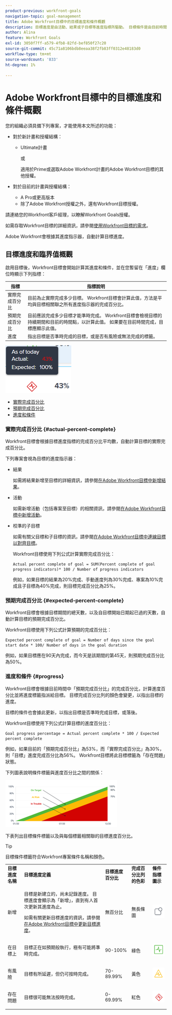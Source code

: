 ```yaml
---
product-previous: workfront-goals
navigation-topic: goal-management
title: Adobe Workfront目標中的目標進度和條件概觀
description: 目標進度是由活動、結果或子目標等進度指標所驅動。 目標條件是由目前時間中目標的進度所決定。
author: Alina
feature: Workfront Goals
exl-id: 3050f7ff-a579-4fb8-82fd-bef850f27c20
source-git-commit: 45c71a8106bdb8eeaa38f2fb83ff0312e48183d0
workflow-type: tm+mt
source-wordcount: '833'
ht-degree: 1%

---
```


# Adobe Workfront目標中的目標進度和條件概觀

您的組織必須具備下列專案，才能使用本文所述的功能：

* 對於新計畫和授權結構：

   * Ultimate計畫

     或

     適用於Prime或選取Adobe Workfront計畫的Adobe Workfront目標的其他授權。

* 對於目前的計畫與授權結構：

   * A Pro或更高版本
   * 除了Adobe Workfront授權之外，還有Workfront目標授權。

請連絡您的Workfront客戶經理，以瞭解Workfront Goals授權。

如需存取Workfront目標的詳細資訊，請參閱[使用Workfront目標的需求](../../workfront-goals/goal-management/access-needed-for-wf-goals.md)。

Adobe Workfront會根據其進度指示器，自動計算目標進度。

## 目標進度和臨界值概觀

啟用目標後，Workfront目標會開始計算其進度和條件，並在您暫留在「進度」欄位時顯示下列指標：

| 指標 | 指標說明 |
|---|---|
| 實際完成百分比 | 目前為止實際完成多少目標。 Workfront目標會計算此值，方法是平均與目標相關聯之所有進度指示器的完成百分比。 |
| 預期完成百分比 | 目前應該完成多少目標才能準時完成。 Workfront目標會檢視目標的持續期間和目前的時間點，以計算此值。 如果要在目前時間完成，目標應顯示此值。 |
| 進度 | 指出目標是否準時完成的目標，或是否有風險或無法完成的標籤。 |

![發生問題](assets/in-trouble-goal-progress-expanded.png)

<!--drafted for the redesign: replace the screen shot above with the redesigned one which is white, not black-->

* [實際完成百分比](#actual-percent-complete)
* [預期完成百分比](#expected-percent-complete)
* [進度和條件](#progress)

### 實際完成百分比 {#actual-percent-complete}

Workfront目標會根據目標進度指標的完成百分比平均數，自動計算目標的實際完成百分比。

下列專案會視為目標的進度指示器：

* 結果

  如需將結果新增至目標的詳細資訊，請參閱[在Adobe Workfront目標中新增結果](../../workfront-goals/results-and-activities/add-results-to-goals.md)。

* 活動

  如需新增活動（包括專案至目標）的相關資訊，請參閱[在Adobe Workfront目標中新增活動](../../workfront-goals/results-and-activities/add-activities-to-goals.md)。

* 校準的子目標

  如需有關父目標和子目標的資訊，請參閱[在Adobe Workfront目標中連線目標以對齊目標](../../workfront-goals/goal-alignment/align-goals-by-connecting-them.md)。

  Workfront目標使用下列公式計算實際完成百分比：

  ```
  Actual percent complete of goal = SUM(Percent complete of goal progress indicators)* 100 / Number of progress indicators
  ```

  例如，如果目標的結果為20%完成、手動進度列為30%完成、專案為10%完成且子目標為40%完成，則目標完成百分比為25%。

### 預期完成百分比 {#expected-percent-complete}

Workfront目標會根據目標期間的總天數，以及自目標開始日期起已過的天數，自動計算目標的預期完成百分比。

Workfront目標使用下列公式計算預期的完成百分比：

```
Expected percent complete of goal = Number of days since the goal start date * 100/ Number of days in the goal duration
```

例如，如果目標應在90天內完成，而今天是該期間的第45天，則預期完成百分比為50%。

### 進度和條件 {#progress}

Workfront目標會根據目前時間中「預期完成百分比」的完成百分比，計算進度百分比並將進度標籤指派給目標。 目標完成百分比列的顏色會變更，以指出目標的進度。

目標的條件也會據此更新，以指出目標是否準時完成目標，或落後。

Workfront目標使用下列公式計算目標的進度百分比：

```
Goal progress percentage = Actual percent complete * 100 / Expected percent complete
```

例如，如果目前的「預期完成百分比」為53%，而「實際完成百分比」為30%，則「目標」進度完成百分比為56%。 Workfront目標將此目標標籤為「存在問題」狀態。

下列圖表說明條件標籤與進度百分比之間的關係：

![已繪製進度狀態標籤](assets/progress-status-labels-charted-after-match-with-project-condition-350x147.png)

下表列出目標條件標籤以及與每個標籤相關聯的目標進度百分比。

>[!TIP]
>
>目標條件標籤符合Workfront專案條件名稱和顏色。

<table style="table-layout:auto"> 
 <col> 
 <col> 
 <col> 
 <col> 
 <tbody> 
  <tr> 
   <td><b>目標進度名稱</b></td> 
   <td><b>目標進度定義</b></td> 
   <td><b>目標進度百分比</b></td> 
   <td><b>完成百分比列的色彩</b></td> 
   <td><b>條件指標圖示</b></td> 
  </tr> 
  <tr> 
   <td>新增</td> 
   <td> <p>目標是新建立的，尚未記錄進度。 目標進度會顯示為「新增」，直到有人首次更新其進度為止。 </p> <p>如需有關更新目標進度的資訊，請參閱<a href="../../workfront-goals/goal-review-and-workfront-goals-sections/check-in-goals.md" class="MCXref xref">在Adobe Workfront目標中更新目標進度</a>。</p> </td> 
   <td>無百分比</td> 
   <td>無長條圖</td> 
   <td><img src="assets/new-goal-icon-condition.png" alt="new_goal_icon_condition.png"></td>
  </tr> 
  <tr> 
   <td> <p><span>在目標</span>上 </p> </td> 
   <td>目標正在如預期般執行，極有可能將準時完成。 </td> 
   <td>90-100%</td> 
   <td>綠色</td> 
    <td><img src="assets/on-target-icon-condition.png" alt="on_target_icon_condition.png"></td>
  </tr> 
  <tr> 
   <td> <p><span>有風險</span> </p> </td> 
   <td>目標有所延遲，但仍可按時完成。 </td> 
   <td>70-89.99%</td> 
   <td>黃色</td>
   <td><img src="assets/at-risk-icon-condition.png" alt="at_risk_icon_condition.png"></td> 
  </tr> 
  <tr> 
   <td> <p><span>存在問題</span> </p> </td> 
   <td> <p>目標很可能無法按時完成。 </p> </td> 
   <td>0-69.99%</td> 
   <td>紅色</td> 
   <td><img src="assets/in-trouble-icon-condition.png" alt="in_trouble_icon_condition.png"></td> 
  </tr> 
 </tbody> 
</table>